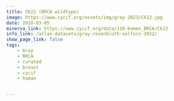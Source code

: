 ```yaml
---
title: CK22 (BRCA wildtype)
image: https://www.cycif.org/assets/img/gray-2023/Ck22.jpg
date: 2010-03-05
minerva_link: https://www.cycif.org/data/110-Komen_BRCA/Ck22
info_link: /atlas-datasets/gray-rosenbluth-selfors-2022/
show_page_link: false
tags:
    - Gray
    - BRCA
    - curated
    - breast
    - cycif
    - human


---
```

